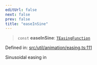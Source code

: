 ```yaml
---
editUrl: false
next: false
prev: false
title: "easeInSine"
---
```


> `const` **easeInSine**: [`TEasingFunction`](/api/fabric/namespaces/util/type-aliases/teasingfunction/)

Defined in: [src/util/animation/easing.ts:111](https://github.com/fabricjs/fabric.js/blob/e114448a1bce9b68a3e1bba337bc0c83a35c1aa5/src/util/animation/easing.ts#L111)

Sinusoidal easing in
